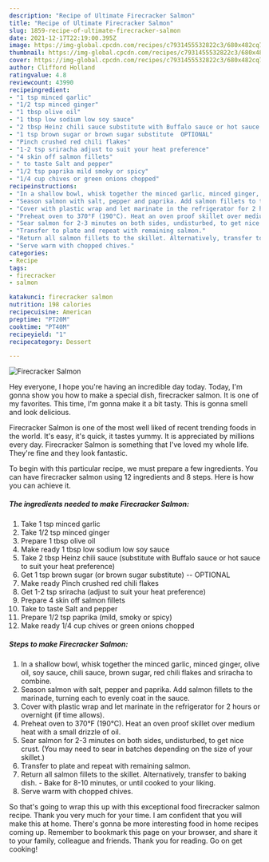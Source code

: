 ```yaml
---
description: "Recipe of Ultimate Firecracker Salmon"
title: "Recipe of Ultimate Firecracker Salmon"
slug: 1859-recipe-of-ultimate-firecracker-salmon
date: 2021-12-17T22:19:00.395Z
image: https://img-global.cpcdn.com/recipes/c7931455532822c3/680x482cq70/firecracker-salmon-recipe-main-photo.jpg
thumbnail: https://img-global.cpcdn.com/recipes/c7931455532822c3/680x482cq70/firecracker-salmon-recipe-main-photo.jpg
cover: https://img-global.cpcdn.com/recipes/c7931455532822c3/680x482cq70/firecracker-salmon-recipe-main-photo.jpg
author: Clifford Holland
ratingvalue: 4.8
reviewcount: 43990
recipeingredient:
- "1 tsp minced garlic"
- "1/2 tsp minced ginger"
- "1 tbsp olive oil"
- "1 tbsp low sodium low soy sauce"
- "2 tbsp Heinz chili sauce substitute with Buffalo sauce or hot sauce to suit your heat preference"
- "1 tsp brown sugar or brown sugar substitute  OPTIONAL"
- "Pinch crushed red chili flakes"
- "1-2 tsp sriracha adjust to suit your heat preference"
- "4 skin off salmon fillets"
- " to taste Salt and pepper"
- "1/2 tsp paprika mild smoky or spicy"
- "1/4 cup chives or green onions chopped"
recipeinstructions:
- "In a shallow bowl, whisk together the minced garlic, minced ginger, olive oil, soy sauce, chili sauce, brown sugar, red chili flakes and sriracha to combine."
- "Season salmon with salt, pepper and paprika. Add salmon fillets to the marinade, turning each to evenly coat in the sauce."
- "Cover with plastic wrap and let marinate in the refrigerator for 2 hours or overnight (if time allows)."
- "Preheat oven to 370°F (190°C). Heat an oven proof skillet over medium heat with a small drizzle of oil."
- "Sear salmon for 2-3 minutes on both sides, undisturbed, to get nice crust. (You may need to sear in batches depending on the size of your skillet.)"
- "Transfer to plate and repeat with remaining salmon."
- "Return all salmon fillets to the skillet. Alternatively, transfer to baking dish. Bake for 8-10 minutes, or until cooked to your liking."
- "Serve warm with chopped chives."
categories:
- Recipe
tags:
- firecracker
- salmon

katakunci: firecracker salmon 
nutrition: 198 calories
recipecuisine: American
preptime: "PT20M"
cooktime: "PT40M"
recipeyield: "1"
recipecategory: Dessert

---
```



![Firecracker Salmon](https://img-global.cpcdn.com/recipes/c7931455532822c3/680x482cq70/firecracker-salmon-recipe-main-photo.jpg)

Hey everyone, I hope you're having an incredible day today. Today, I'm gonna show you how to make a special dish, firecracker salmon. It is one of my favorites. This time, I'm gonna make it a bit tasty. This is gonna smell and look delicious.

Firecracker Salmon is one of the most well liked of recent trending foods in the world. It's easy, it's quick, it tastes yummy. It is appreciated by millions every day. Firecracker Salmon is something that I've loved my whole life. They're fine and they look fantastic.




To begin with this particular recipe, we must prepare a few ingredients. You can have firecracker salmon using 12 ingredients and 8 steps. Here is how you can achieve it.

<!--inarticleads1-->

##### The ingredients needed to make Firecracker Salmon:

1. Take 1 tsp minced garlic
1. Take 1/2 tsp minced ginger
1. Prepare 1 tbsp olive oil
1. Make ready 1 tbsp low sodium low soy sauce
1. Take 2 tbsp Heinz chili sauce (substitute with Buffalo sauce or hot sauce to suit your heat preference)
1. Get 1 tsp brown sugar (or brown sugar substitute) -- OPTIONAL
1. Make ready Pinch crushed red chili flakes
1. Get 1-2 tsp sriracha (adjust to suit your heat preference)
1. Prepare 4 skin off salmon fillets
1. Take  to taste Salt and pepper
1. Prepare 1/2 tsp paprika (mild, smoky or spicy)
1. Make ready 1/4 cup chives or green onions chopped




<!--inarticleads2-->

##### Steps to make Firecracker Salmon:

1. In a shallow bowl, whisk together the minced garlic, minced ginger, olive oil, soy sauce, chili sauce, brown sugar, red chili flakes and sriracha to combine.
1. Season salmon with salt, pepper and paprika. Add salmon fillets to the marinade, turning each to evenly coat in the sauce.
1. Cover with plastic wrap and let marinate in the refrigerator for 2 hours or overnight (if time allows).
1. Preheat oven to 370°F (190°C). Heat an oven proof skillet over medium heat with a small drizzle of oil.
1. Sear salmon for 2-3 minutes on both sides, undisturbed, to get nice crust. (You may need to sear in batches depending on the size of your skillet.)
1. Transfer to plate and repeat with remaining salmon.
1. Return all salmon fillets to the skillet. Alternatively, transfer to baking dish. - Bake for 8-10 minutes, or until cooked to your liking.
1. Serve warm with chopped chives.




So that's going to wrap this up with this exceptional food firecracker salmon recipe. Thank you very much for your time. I am confident that you will make this at home. There's gonna be more interesting food in home recipes coming up. Remember to bookmark this page on your browser, and share it to your family, colleague and friends. Thank you for reading. Go on get cooking!
